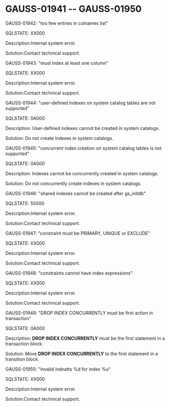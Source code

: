 # GAUSS-01941 -- GAUSS-01950<a name="EN-US_TOPIC_0302073107"></a>

GAUSS-01942: "too few entries in colnames list"

SQLSTATE: XX000

Description:Internal system error.

Solution:Contact technical support.

GAUSS-01943: "must index at least one column"

SQLSTATE: XX000

Description:Internal system error.

Solution:Contact technical support.

GAUSS-01944: "user-defined indexes on system catalog tables are not supported"

SQLSTATE: 0A000

Description: User-defined indexes cannot be created in system catalogs.

Solution: Do not create indexes in system catalogs.

GAUSS-01945: "concurrent index creation on system catalog tables is not supported"

SQLSTATE: 0A000

Description: Indexes cannot be concurrently created in system catalogs.

Solution: Do not concurrently create indexes in system catalogs.

GAUSS-01946: "shared indexes cannot be created after gs\_initdb"

SQLSTATE: 55000

Description:Internal system error.

Solution:Contact technical support.

GAUSS-01947: "constraint must be PRIMARY, UNIQUE or EXCLUDE"

SQLSTATE: XX000

Description:Internal system error.

Solution:Contact technical support.

GAUSS-01948: "constraints cannot have index expressions"

SQLSTATE: XX000

Description:Internal system error.

Solution:Contact technical support.

GAUSS-01949: "DROP INDEX CONCURRENTLY must be first action in transaction"

SQLSTATE: 0A000

Description:  **DROP INDEX CONCURRENTLY**  must be the first statement in a transaction block.

Solution: Move  **DROP INDEX CONCURRENTLY**  to the first statement in a transition block.

GAUSS-01950: "invalid indnatts %d for index %u"

SQLSTATE: XX000

Description:Internal system error.

Solution:Contact technical support.


